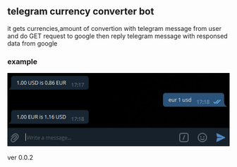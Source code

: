 ## telegram currency converter bot

it gets currencies,amount of convertion with telegram message from user and do GET request to google then reply telegram message with responsed data from google

### example
![Alt text](repo/example.png "example_conv_image")

ver 0.0.2
